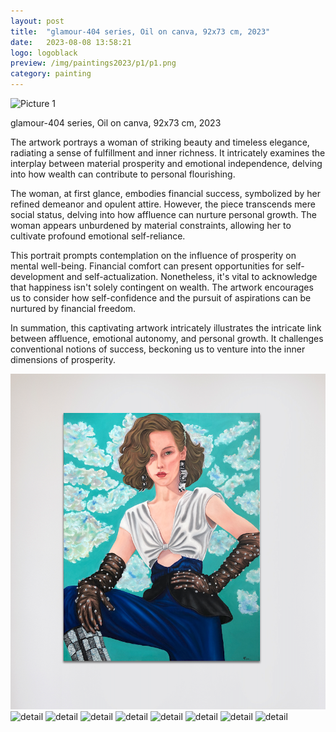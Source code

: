 ```yaml
---
layout: post
title:  "glamour-404 series, Oil on canva, 92x73 cm, 2023"
date:   2023-08-08 13:58:21
logo: logoblack
preview: /img/paintings2023/p1/p1.png
category: painting
---
```



![Picture 1](/img/paintings2023/p1/p1.png) 

glamour-404 series, Oil on canva, 92x73 cm, 2023

The artwork portrays a woman of striking beauty and timeless elegance, radiating a sense of fulfillment and inner richness. It intricately examines the interplay between material prosperity and emotional independence, delving into how wealth can contribute to personal flourishing.

The woman, at first glance, embodies financial success, symbolized by her refined demeanor and opulent attire. However, the piece transcends mere social status, delving into how affluence can nurture personal growth. The woman appears unburdened by material constraints, allowing her to cultivate profound emotional self-reliance.

This portrait prompts contemplation on the influence of prosperity on mental well-being. Financial comfort can present opportunities for self-development and self-actualization. Nonetheless, it's vital to acknowledge that happiness isn't solely contingent on wealth. The artwork encourages us to consider how self-confidence and the pursuit of aspirations can be nurtured by financial freedom.

In summation, this captivating artwork intricately illustrates the intricate link between affluence, emotional autonomy, and personal growth. It challenges conventional notions of success, beckoning us to venture into the inner dimensions of prosperity.


![detail](/img/paintings2023/p1/p11.png) 
![detail](/img/paintings2023/p1/p12.png) 
![detail](/img/paintings2023/p1/p13.png) 
![detail](/img/paintings2023/p1/p14.png) 
![detail](/img/paintings2023/p1/p15.png) 
![detail](/img/paintings2023/p1/p16.png)
![detail](/img/paintings2023/p1/p17.png)
![detail](/img/paintings2023/p1/p18.png)
![detail](/img/paintings2023/p1/p19.png)


